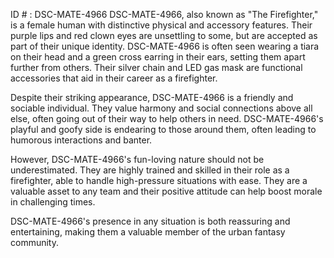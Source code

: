 ID # : DSC-MATE-4966
DSC-MATE-4966, also known as "The Firefighter," is a female human with distinctive physical and accessory features. Their purple lips and red clown eyes are unsettling to some, but are accepted as part of their unique identity. DSC-MATE-4966 is often seen wearing a tiara on their head and a green cross earring in their ears, setting them apart further from others. Their silver chain and LED gas mask are functional accessories that aid in their career as a firefighter.

Despite their striking appearance, DSC-MATE-4966 is a friendly and sociable individual. They value harmony and social connections above all else, often going out of their way to help others in need. DSC-MATE-4966's playful and goofy side is endearing to those around them, often leading to humorous interactions and banter. 

However, DSC-MATE-4966's fun-loving nature should not be underestimated. They are highly trained and skilled in their role as a firefighter, able to handle high-pressure situations with ease. They are a valuable asset to any team and their positive attitude can help boost morale in challenging times.

DSC-MATE-4966's presence in any situation is both reassuring and entertaining, making them a valuable member of the urban fantasy community.